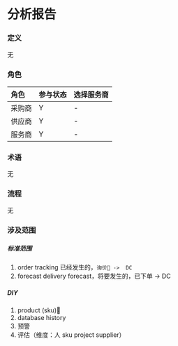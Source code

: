 # 分析报告

### 定义

无

### 角色

| 角色 | 参与状态 | 选择服务商 |
| :--- | :--- | :--- |
| 采购商 | Y | - |
| 供应商 | Y | - |
| 服务商 | Y | - |

### 术语

无

### 流程

无

### 涉及范围

##### 标准范围

1. order tracking 
   已经发生的，`询价 ->  DC`
2. forecast
   delivery forecast，将要发生的，已下单 -&gt; DC

##### DIY

1. product \(sku\)
2. database history
3. 预警
4. 评估（维度：人 sku project  supplier）



